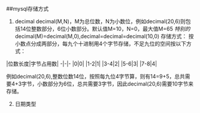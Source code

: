 ##mysql存储方式
1. decimal
decimal(M,N)，M为总位数，N为小数位，例如decimal(20,6)则包括14位整数部分，6位小数部分。默认值M=10，N=0，最大值M=65
*特别的* decimal(M)=decimal(M,0),decimal=decimal=decimal(10,0)
存储方式：
按小数点分成两部分，每九个十进制用4个字节存储，不足九位的空间按以下方式：

|位数长度|字节占用数|
-|-|-
|0|0|
|1-2|1|
|3-4|2|
|5-6|3|
|7-8|4|

例如decimal(20,6),整数位数14位，按照每九位4字节算，则有14=9+5，总共需要4+3字节，小数部分为6位，总共需要3字节，因此decimal(20,6)需要10字节来存储。

2. 日期类型